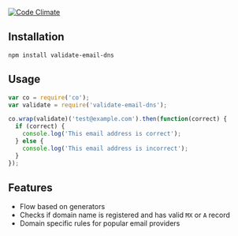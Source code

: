 [![Code Climate](https://codeclimate.com/github/meehow/node-validate-email-dns/badges/gpa.svg)](https://codeclimate.com/github/meehow/node-validate-email-dns)

Installation
------------

`npm install validate-email-dns`


Usage
-----

```javascript
var co = require('co');
var validate = require('validate-email-dns');

co.wrap(validate)('test@example.com').then(function(correct) {
  if (correct) {
    console.log('This email address is correct');
  } else {
    console.log('This email address is incorrect');
  }
});
```

Features
--------
* Flow based on generators
* Checks if domain name is registered and has valid `MX` or `A` record
* Domain specific rules for popular email providers
